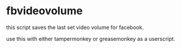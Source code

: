 # fbvideovolume
this script saves the last set video volume for facebook.

use this with either tampermonkey or greasemonkey as a userscript.
